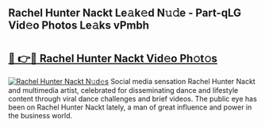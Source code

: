 ## Rachel Hunter Nackt Le𝚊k𝚎d N𝚞𝚍e - Part-qLG Vid𝚎o Photos Le𝚊ks vPmbh

# <h2><a href="http://fbaiwi9.evod.top/?m=Rachel+Hunter+Nackt">🔗 👉🔴 Rachel Hunter Nackt Vid𝚎o Ph𝚘t𝚘s</a></h2>

[![Rachel Hunter Nackt N𝚞d𝚎s](https://i.imgur.com/8V9OHl7.gif)](http://fbaiwi9.evod.top/?m=Rachel+Hunter+Nackt)
Social media sensation Rachel Hunter Nackt and multimedia artist, celebrated for disseminating dance and lifestyle content through viral dance challenges and brief videos. The public eye has been on Rachel Hunter Nackt lately, a man of great influence and power in the business world. 
